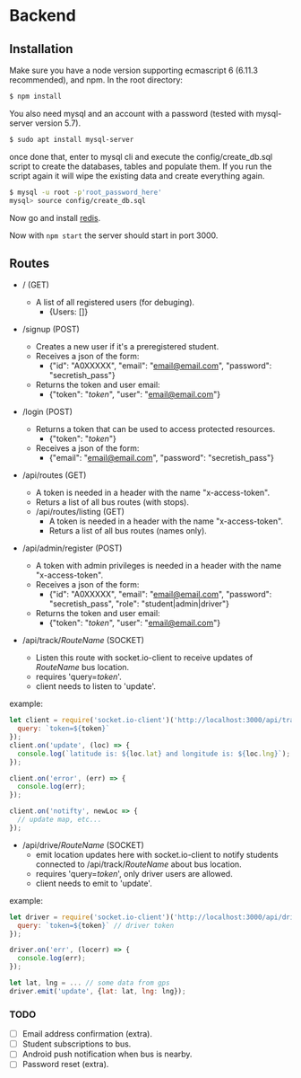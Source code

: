# Backend

## Installation
Make sure you have a node version supporting ecmascript 6 (6.11.3 recommended), and npm.
In the root directory:
```bash
$ npm install
```

You also need mysql and an account with a password (tested with mysql-server version 5.7).
```bash
$ sudo apt install mysql-server
```

once done that, enter to mysql cli and execute the config/create_db.sql script to
create the databases, tables and populate them. If you run the script again it will
wipe the existing data and create everything again.

```bash
$ mysql -u root -p'root_password_here'
mysql> source config/create_db.sql
```

Now go and install [redis](https://redis.io/topics/quickstart).

Now with `npm start` the server should start in port 3000.

## Routes
- / (GET)
  + A list of all registered users (for debuging).
    - {Users: []}

- /signup (POST)
  + Creates a new user if it's a preregistered student.
  + Receives a json of the form:
    - {"id": "A0XXXXX", "email": "email@email.com", "password": "secretish_pass"}
  + Returns the token and user email:
    - {"token": "*token*", "user": "email@email.com"}

- /login (POST)
  + Returns a token that can be used to access protected resources.
    - {"token": "*token*"}
  + Receives a json of the form:
    - {"email": "email@email.com", "password": "secretish_pass"}

- /api/routes (GET)
  + A token is needed in a header with the name "x-access-token".
  + Returs a list of all bus routes (with stops).

  - /api/routes/listing (GET)
    + A token is needed in a header with the name "x-access-token".
    + Returs a list of all bus routes (names only).

- /api/admin/register (POST)
  + A token with admin privileges is needed in a header with the name "x-access-token".
  + Receives a json of the form:
    - {"id": "A0XXXXX", "email": "email@email.com", "password": "secretish_pass", "role": "student|admin|driver"}
  + Returns the token and user email:
    - {"token": "*token*", "user": "email@email.com"}


- /api/track/*RouteName* (SOCKET)
  + Listen this route with socket.io-client to receive updates of *RouteName* bus location.
  + requires 'query=*token*'.
  + client needs to listen to 'update'.

example:
```javascript
let client = require('socket.io-client')('http://localhost:3000/api/track/Chapultepec', {
  query: `token=${token}`
});
client.on('update', (loc) => {
  console.log(`latitude is: ${loc.lat} and longitude is: ${loc.lng}`);
});

client.on('error', (err) => {
  console.log(err);
});

client.on('notifty', newLoc => {
  // update map, etc...
});
```
- /api/drive/*RouteName* (SOCKET)
  + emit location updates here with socket.io-client to notify students
    connected to /api/track/*RouteName* about bus location.
  + requires 'query=*token*', only driver users are allowed.
  + client needs to emit to 'update'.

example:
```javascript
let driver = require('socket.io-client')('http://localhost:3000/api/drive/Chapultepec', {
  query: `token=${token}` // driver token
});

driver.on('err', (locerr) => {
  console.log(err);
});

let lat, lng = ... // some data from gps
driver.emit('update', {lat: lat, lng: lng});
```

### TODO
- [ ] Email address confirmation (extra).
- [ ] Student subscriptions to bus.
- [ ] Android push notification when bus is nearby.
- [ ] Password reset (extra).
